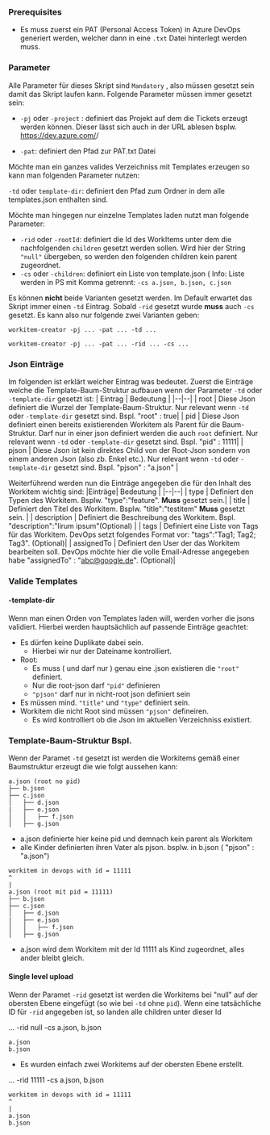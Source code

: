 
### Prerequisites
- Es muss zuerst ein PAT (Personal Access Token) in Azure DevOps generiert werden, welcher dann in eine `.txt` Datei hinterlegt werden muss.

### Parameter

Alle Parameter für dieses Skript sind `Mandatory` , also müssen gesetzt sein damit das Skript laufen kann. Folgende Parameter müssen immer gesetzt sein:

- `-pj` oder `-project` : definiert das Projekt auf dem die Tickets erzeugt werden können. Dieser lässt sich auch in der URL ablesen bsplw. https://dev.azure.com/<ORG-NAME>/**<PROJECT>**

- `-pat`: definiert den Pfad zur PAT.txt Datei

Möchte man ein ganzes valides Verzeichniss mit Templates erzeugen so kann man folgenden Parameter nutzen:

`-td` oder `template-dir`:  definiert den Pfad zum Ordner in dem alle templates.json enthalten sind.

Möchte man hingegen nur einzelne Templates laden nutzt man folgende Parameter:

- `-rid` oder `-rootId`: definiert die Id des WorkItems unter dem die nachfolgenden `children` gesetzt werden sollen. Wird hier der String `"null"` übergeben, so werden den folgenden children kein parent zugeordnet.
- `-cs` oder `-children`: definiert ein Liste von template.json ( Info: Liste werden ìn PS mit Komma getrennt: `-cs a.json, b.json, c.json`

Es können **nicht** beide Varianten gesetzt werden. Im Default erwartet das Skript immer einen `-td` Eintrag. Sobald `-rid` gesetzt wurde **muss** auch `-cs` gesetzt. Es kann also nur folgende zwei Varianten geben:

`workitem-creator -pj ... -pat ... -td ...`

`workitem-creator -pj ... -pat ... -rid ... -cs ...`

### Json Einträge
Im folgenden ist erklärt welcher Eintrag was bedeutet.
Zuerst die Einträge welche die Template-Baum-Struktur aufbauen wenn der Parameter  `-td` oder `-template-dir` gesetzt ist:
| Eintrag | Bedeutung |
|--|--|
| root | Diese Json definiert die Wurzel der Template-Baum-Struktur. Nur relevant wenn `-td` oder `-template-dir` gesetzt sind. Bspl. "root" : true|
| pid | Diese Json definiert einen bereits existierenden Workitem als Parent für die Baum-Struktur. Darf nur in einer json definiert werden die auch `root` definiert. Nur relevant wenn `-td` oder `-template-dir` gesetzt sind. Bspl. "pid" : 11111|
| pjson | Diese Json ist kein direktes Child von der Root-Json sondern von einem anderen Json (also zb. Enkel etc.). Nur relevant wenn `-td` oder `-template-dir` gesetzt sind. Bspl. "pjson" : "a.json" |

Weiterführend werden nun die Einträge angegeben die für den Inhalt des Workitem wichtig sind:
|Einträge| Bedeutung |
|--|--|
| type | Definiert den Typen des Workitem. Bsplw. "type":"feature". **Muss** gesetzt sein.|
| title | Definiert den Titel des Workitem. Bsplw. "title":"testitem" **Muss** gesetzt sein. |
| description | Definiert die Beschreibung des Workitem. Bspl. "description":"lirum ipsum"(Optional) |
| tags | Definiert eine Liste von Tags für das Workitem. DevOps setzt folgendes Format vor: "tags":"Tag1; Tag2; Tag3". (Optional)|
| assignedTo | Definiert den User der das Workitem bearbeiten soll. DevOps möchte hier die volle Email-Adresse angegeben habe "assignedTo" : "abc@google.de". (Optional)|

### Valide Templates
#### -template-dir
Wenn man einen Orden von Templates laden will, werden vorher die jsons validiert. Hierbei werden hauptsächlich auf passende Einträge geachtet:

- Es dürfen keine Duplikate dabei sein.
	-  Hierbei wir nur der Dateiname kontrolliert.
- Root:
	- Es muss ( und darf nur ) genau eine .json existieren die `"root"` definiert.
	- Nur die root-json darf `"pid"` definieren
	- 	`"pjson"` darf nur in nicht-root json definiert sein
- Es müssen mind. `"title"` und `"type"` definiert sein.
- Workitem die nicht Root sind müssen `"pjson"` defineiren.
	- Es wird kontrolliert ob die Json im aktuellen Verzeichniss existiert.

### Template-Baum-Struktur Bspl.
Wenn der Paramet `-td` gesetzt ist werden die Workitems gemäß einer Baumstruktur erzeugt die wie folgt aussehen kann:

```
a.json (root no pid)
├── b.json
├── c.json
│   ├── d.json
|   ├── e.json
│   │   ├── f.json
│   ├── g.json
```
- a.json definierte hier keine pid und demnach kein parent als Workitem
- alle Kinder definierten ihren Vater als pjson. bsplw. in b.json ( "pjson" : "a.json")


```
workitem in devops with id = 11111
^
|
a.json (root mit pid = 11111)
├── b.json
├── c.json
│   ├── d.json
|   ├── e.json
│   │   ├── f.json
│   ├── g.json
```
- a.json wird dem Workitem mit der Id 11111 als Kind zugeordnet, alles ander bleibt gleich.

#### Single level upload
Wenn der Paramet `-rid` gesetzt ist werden die Workitems bei "null" auf der obersten Ebene eingefügt (so wie bei `-td` ohne `pid`). 
Wenn eine tatsächliche ID für `-rid` angegeben ist, so landen alle children unter dieser Id

... -rid null -cs a.json, b.json
```
a.json
b.json
```
- Es wurden einfach zwei Workitems auf der obersten Ebene erstellt.


... -rid 11111 -cs a.json, b.json
```
workitem in devops with id = 11111
^
|
a.json
b.json
```
